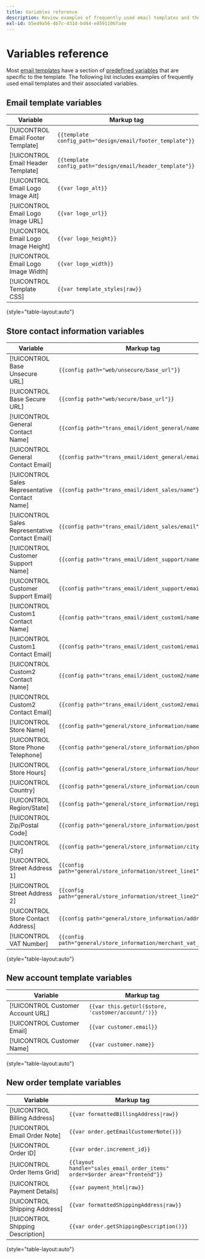 ```yaml
---
title: Variables reference
description: Review examples of frequently used email templates and their associated variables.
exl-id: b5e49a56-4b7c-431d-bd44-e8591106fa4e
---
```

# Variables reference

Most [email templates](email-template-custom.md) have a section of [predefined variables](variables-predefined.md) that are specific to the template. The following list includes examples of frequently used email templates and their associated variables.

## Email template variables

|Variable|Markup tag|
|--- |--- |
|[!UICONTROL Email Footer Template]|`{{template config_path="design/email/footer_template"}}`|
|[!UICONTROL Email Header Template]|`{{template config_path="design/email/header_template"}}`|
|[!UICONTROL Email Logo Image Alt]|`{{var logo_alt}}`|
|[!UICONTROL Email Logo Image URL]|`{{var logo_url}}`|
|[!UICONTROL Email Logo Image Height]|`{{var logo_height}}`|
|[!UICONTROL Email Logo Image Width]|`{{var logo_width}}`|
|[!UICONTROL Template CSS]|`{{var template_styles\|raw}}`|

{style="table-layout:auto"}

## Store contact information variables

|Variable|Markup tag|
|--- |--- |
|[!UICONTROL Base Unsecure URL]|`{{config path="web/unsecure/base_url"}}`|
|[!UICONTROL Base Secure URL]|`{{config path="web/secure/base_url"}}`|
|[!UICONTROL General Contact Name]|`{{config path="trans_email/ident_general/name"}}`|
|[!UICONTROL General Contact Email]|`{{config path="trans_email/ident_general/email"}}`|
|[!UICONTROL Sales Representative Contact Name]|`{{config path="trans_email/ident_sales/name"}}`|
|[!UICONTROL Sales Representative Contact Email]|`{{config path="trans_email/ident_sales/email"}}`|
|[!UICONTROL Customer Support Name]|`{{config path="trans_email/ident_support/name"}}`|
|[!UICONTROL Customer Support Email]|`{{config path="trans_email/ident_support/email"}}`|
|[!UICONTROL Custom1 Contact Name]|`{{config path="trans_email/ident_custom1/name"}}`|
|[!UICONTROL Custom1 Contact Email]|`{{config path="trans_email/ident_custom1/email"}}`|
|[!UICONTROL Custom2 Contact Name]|`{{config path="trans_email/ident_custom2/name"}}`|
|[!UICONTROL Custom2 Contact Email]|`{{config path="trans_email/ident_custom2/email"}}`|
|[!UICONTROL Store Name]|`{{config path="general/store_information/name"}}`|
|[!UICONTROL Store Phone Telephone]|`{{config path="general/store_information/phone"}}`|
|[!UICONTROL Store Hours]|`{{config path="general/store_information/hours"}}`|
|[!UICONTROL Country]|`{{config path="general/store_information/country_id"}}`|
|[!UICONTROL Region/State]|`{{config path="general/store_information/region_id"}}`|
|[!UICONTROL Zip/Postal Code]|`{{config path="general/store_information/postcode"}}`|
|[!UICONTROL City]|`{{config path="general/store_information/city"}}`|
|[!UICONTROL Street Address 1]|`{{config path="general/store_information/street_line1"}}`|
|[!UICONTROL Street Address 2]|`{{config path="general/store_information/street_line2"}}`|
|[!UICONTROL Store Contact Address]|`{{config path="general/store_information/address"}}`|
|[!UICONTROL VAT Number]|`{{config path="general/store_information/merchant_vat_number"}}`|

{style="table-layout:auto"}

## New account template variables

|Variable|Markup tag|
|--- |--- |
|[!UICONTROL Customer Account URL]|`{{var this.getUrl($store, 'customer/account/')}}`|
|[!UICONTROL Customer Email]|`{{var customer.email}}`|
|[!UICONTROL Customer Name]|`{{var customer.name}}`|

{style="table-layout:auto"}

## New order template variables

|Variable|Markup tag|
|--- |--- |
|[!UICONTROL Billing Address]|`{{var formattedBillingAddress\|raw}}`|
|[!UICONTROL Email Order Note]|`{{var order.getEmailCustomerNote()}}`|
|[!UICONTROL Order ID]|`{{var order.increment_id}}`|
|[!UICONTROL Order Items Grid]|`{{layout handle="sales_email_order_items" order=$order area="frontend"}}`|
|[!UICONTROL Payment Details]|`{{var payment_html\|raw}}`|
|[!UICONTROL Shipping Address]|`{{var formattedShippingAddress\|raw}}`|
|[!UICONTROL Shipping Description]|`{{var order.getShippingDescription()}}`|

{style="table-layout:auto"}
